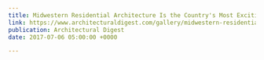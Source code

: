 ```yaml
---
title: Midwestern Residential Architecture Is the Country's Most Exciting
link: https://www.architecturaldigest.com/gallery/midwestern-residential-architecture#:~:text=Midwestern%20Residential%20Architecture%20Is%20the%20Country's%20Most%20Exciting,-The%20often%20overlooked&text=In%20many%20ways%20the%20birthplace,who%20followed%20in%20their%20footsteps.
publication: Architectural Digest
date: 2017-07-06 05:00:00 +0000

---
```

